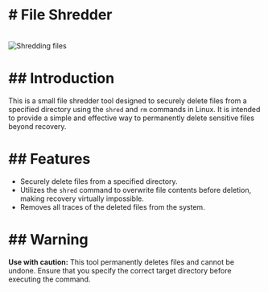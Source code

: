 <h1># File Shredder</h1>
<p> <br> 
   <img align="center" src=https://muvemm.com/wp-content/uploads/2023/03/iStock-184355920.jpg" alt="Shredding files">
   <br>
</p>
<h1>## Introduction</h1>

This is a small file shredder tool designed to securely delete files from a specified directory using the `shred` and `rm` commands in Linux. It is intended to provide a simple and effective way to permanently delete sensitive files beyond recovery.

<h1>## Features</h1>

- Securely delete files from a specified directory.
- Utilizes the `shred` command to overwrite file contents before deletion, making recovery virtually impossible.
- Removes all traces of the deleted files from the system.


<h1>## Warning</h1>

**Use with caution:** This tool permanently deletes files and cannot be undone. Ensure that you specify the correct target directory before executing the command.
